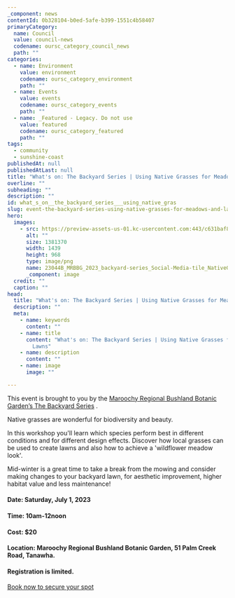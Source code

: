 ```yaml
---
_component: news
contentId: 0b328104-b0ed-5afe-b399-1551c4b58407
primaryCategory:
  name: Council
  value: council-news
  codename: oursc_category_council_news
  path: ""
categories:
  - name: Environment
    value: environment
    codename: oursc_category_environment
    path: ""
  - name: Events
    value: events
    codename: oursc_category_events
    path: ""
  - name: _Featured - Legacy. Do not use
    value: featured
    codename: oursc_category_featured
    path: ""
tags:
  - community
  - sunshine-coast
publishedAt: null
publishedAtLast: null
title: "What's on: The Backyard Series | Using Native Grasses for Meadows and Lawns"
overline: ""
subheading: ""
description: ""
id: what_s_on__the_backyard_series___using_native_gras
slug: event-the-backyard-series-using-native-grasses-for-meadows-and-lawns
hero:
  images:
    - src: https://preview-assets-us-01.kc-usercontent.com:443/c631baf8-1b46-001f-580c-d0001b68b4a8/c1fe01c8-d3f1-406b-ac2c-a3601f0fac4a/23044B_MRBBG_2023_backyard-series_Social-Media-tile_NativeGrasses-e1686178853184.png
      alt: ""
      size: 1381370
      width: 1439
      height: 968
      type: image/png
      name: 23044B_MRBBG_2023_backyard-series_Social-Media-tile_NativeGrasses-e1686178853184.png
      _component: image
  credit: ""
  caption: ""
head:
  title: "What's on: The Backyard Series | Using Native Grasses for Meadows and Lawns"
  description: ""
  meta:
    - name: keywords
      content: ""
    - name: title
      content: "What's on: The Backyard Series | Using Native Grasses for Meadows and
        Lawns"
    - name: description
      content: ""
    - name: image
      image: ""

---
```

This event is brought to you by the [Maroochy Regional Bushland Botanic Garden’s The Backyard Series](https://oursc.com.au/community/events/learn-how-to-create-a-beautiful-native-garden)
.

Native grasses are wonderful for biodiversity and beauty.

In this workshop you'll learn which species perform best in different conditions and for different design effects. Discover how local grasses can be used to create lawns and also how to achieve a 'wildflower meadow look'.

Mid-winter is a great time to take a break from the mowing and consider making changes to your backyard lawn, for aesthetic improvement, higher habitat value and less maintenance!

#### **Date:** Saturday, July 1, 2023

#### **Time**: 10am-12noon

#### **Cost:** $20

#### **Location**: Maroochy Regional Bushland Botanic Garden, 51 Palm Creek Road, Tanawha.

#### Registration is limited.

[Book now to secure your spot](https://events.sunshinecoast.qld.gov.au/event/18417655-a/the-backyard-series-using-native-grasses-for-meadows-and-lawns)
